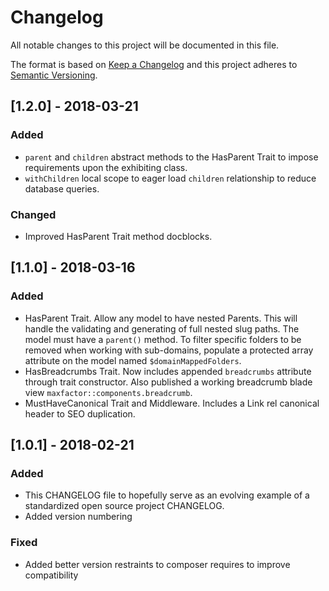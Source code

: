# Changelog

All notable changes to this project will be documented in this file.

The format is based on [Keep a Changelog](http://keepachangelog.com/en/1.0.0/)
and this project adheres to [Semantic Versioning](http://semver.org/spec/v2.0.0.html).

## [1.2.0] - 2018-03-21

### Added

- `parent` and `children` abstract methods to the HasParent Trait to impose requirements upon the exhibiting class.
- `withChildren` local scope to eager load `children` relationship to reduce database queries.

### Changed

- Improved HasParent Trait method docblocks.

## [1.1.0] - 2018-03-16

### Added

- HasParent Trait. Allow any model to have nested Parents. This will handle the validating and generating of full nested slug paths. The model must have a `parent()` method. To filter specific folders to be removed when working with sub-domains, populate a protected array attribute on the model named `$domainMappedFolders`.
- HasBreadcrumbs Trait. Now includes appended `breadcrumbs` attribute through trait constructor. Also published a working breadcrumb blade view `maxfactor::components.breadcrumb`.
- MustHaveCanonical Trait and Middleware. Includes a Link rel canonical header to SEO duplication.

## [1.0.1] - 2018-02-21

### Added

- This CHANGELOG file to hopefully serve as an evolving example of a
  standardized open source project CHANGELOG.
- Added version numbering

### Fixed

- Added better version restraints to composer requires to improve compatibility
